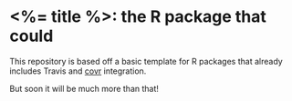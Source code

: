 <%= title %>: the R package that could
===========

This repository is based off a basic template for R packages that already includes
Travis and [covr](http://github.com/jimhester/covr) integration.

But soon it will be much more than that!
